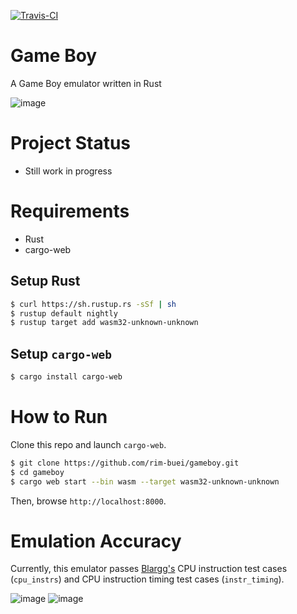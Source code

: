 [![Travis-CI](https://travis-ci.org/rim-buei/gameboy.svg)](https://travis-ci.org/rim-buei/gameboy)

# Game Boy
A Game Boy emulator written in Rust

![image](https://user-images.githubusercontent.com/43806767/48777725-b82fbd80-ed16-11e8-8ab9-82351dfe0f8c.png)

# Project Status
- Still work in progress

# Requirements
- Rust
- cargo-web

## Setup Rust
```sh
$ curl https://sh.rustup.rs -sSf | sh
$ rustup default nightly
$ rustup target add wasm32-unknown-unknown
```

## Setup `cargo-web`
```sh
$ cargo install cargo-web
```

# How to Run
Clone this repo and launch `cargo-web`.
```sh
$ git clone https://github.com/rim-buei/gameboy.git
$ cd gameboy
$ cargo web start --bin wasm --target wasm32-unknown-unknown
```

Then, browse `http://localhost:8000`.

# Emulation Accuracy
Currently, this emulator passes [Blargg's](http://gbdev.gg8.se/files/roms/blargg-gb-tests/) CPU instruction test cases (`cpu_instrs`) and CPU instruction timing test cases (`instr_timing`).

![image](https://user-images.githubusercontent.com/43806767/50381598-5aecaa80-06ce-11e9-8415-6df6c5a5e1fe.png) ![image](https://user-images.githubusercontent.com/43806767/50383488-f8a89f80-06f7-11e9-8371-15995756fbe7.png)
